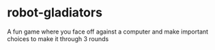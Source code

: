 # robot-gladiators

A fun game where you face off against a computer and make important choices to make it through 3 rounds
